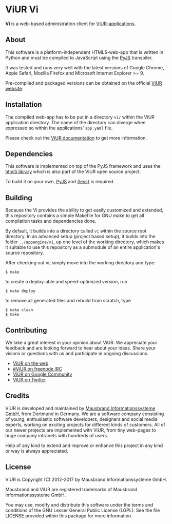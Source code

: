 # ViUR Vi

**Vi** is a web-based administration client for [ViUR-applications](https://github.com/viur-framework/).

## About

This software is a platform-independent HTML5-web-app that is written in Python and must be compiled to JavaScript using the [PyJS](https://github.com/pyjs/pyjs) transpiler.

It was tested and runs very well with the latest versions of Google Chrome, Apple Safari, Mozilla Firefox and Microsoft Internet Explorer >= 9.

Pre-compiled and packaged versions can be obtained on the official [ViUR website](https://www.viur.is/download).

## Installation

The compiled web-app has to be put in a directory ``vi/`` within the ViUR application directory. The name of the directory can diverge when expressed so within the applications' ``app.yaml`` file.

Please check out the [ViUR documentation](https://docs.viur.is/latest) to get more information.

## Dependencies

This software is implemented on top of the PyJS framework and uses the [html5 library](https://github.com/viur-framework/html5) which is also part of the ViUR open source project.

To build it on your own, [PyJS](https://github.com/pyjs/pyjs) and [{less}](http://lesscss.org/) is required.

## Building

Because the Vi provides the ability to get easily customized and extended, this repository contains a simple Makefile for GNU make to get all compilation tasks and dependencies done.

By default, it builds into a directory called ``vi`` within the source root directory. In an advanced setup (project based setup), it builds into the folder ``../appengine/vi``, up one level of the working directory, which makes
it suitable to use this repository as a submodule of an entire application's source repository.

After checking out vi, simply move into the working directory and type:

```
$ make
```

to create a deploy-able and speed-optimized version, run

```
$ make deploy
```

to remove all generated files and rebuild from scratch, type

```
$ make clean
$ make
```

## Contributing

We take a great interest in your opinion about ViUR. We appreciate your feedback and are looking forward to hear about your ideas. Share your visions or questions with us and participate in ongoing discussions.

- [ViUR on the web](https://www.viur.is)
- [#ViUR on freenode IRC](https://webchat.freenode.net/?channels=viur)
- [ViUR on Google Community](https://plus.google.com/communities/102034046048891029088)
- [ViUR on Twitter](https://twitter.com/weloveViUR)

## Credits

ViUR is developed and maintained by [Mausbrand Informationssysteme GmbH](https://www.mausbrand.de/en), from Dortmund in Germany. We are a software company consisting of young, enthusiastic software developers, designers and social media experts, working on exciting projects for different kinds of customers. All of our newer projects are implemented with ViUR, from tiny web-pages to huge company intranets with hundreds of users.

Help of any kind to extend and improve or enhance this project in any kind or way is always appreciated.

## License

ViUR is Copyright (C) 2012-2017 by Mausbrand Informationssysteme GmbH.

Mausbrand and ViUR are registered trademarks of Mausbrand Informationssysteme GmbH.

You may use, modify and distribute this software under the terms and conditions of the GNU Lesser General Public License (LGPL). See the file LICENSE provided within this package for more information.
